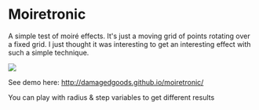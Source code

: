 # Moiretronic

A simple test of moiré effects. It's just a moving grid of points rotating over a fixed grid. I just thought it was interesting to get an interesting effect with such a simple technique.

![](./img/moire.gif)

See demo here: http://damagedgoods.github.io/moiretronic/

You can play with radius & step variables to get different results
